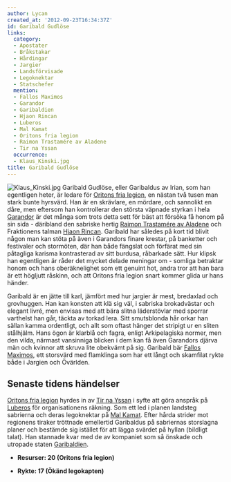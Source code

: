 ```yaml
---
author: Lycan
created_at: '2012-09-23T16:34:37Z'
id: Garibald Gudlöse
links:
  category:
  - Apostater
  - Bråkstakar
  - Hårdingar
  - Jargier
  - Landsförvisade
  - Legoknektar
  - Statschefer
  mention:
  - Fallos Maximos
  - Garandor
  - Garibaldien
  - Hjaon Rincan
  - Luberos
  - Mal Kamat
  - Oritons fria legion
  - Raimon Trastamére av Aladene
  - Tir na Yssan
  occurrence:
  - Klaus_Kinski.jpg
title: Garibald Gudlöse
---
```


![][1] Garibald Gudlöse, eller Garibaldus av Irian, som han egentligen heter, är ledare för [Oritons
fria legion], en nästan två tusen man stark bunte hyrsvärd. Han är en skrävlare, en mördare, och
sannolikt en dåre, men eftersom han kontrollerar den största väpnade styrkan i hela [Garandor] är
det många som trots detta sett för bäst att försöka få honom på sin sida - däribland den sabriske
hertig [Raimon Trastamére av Aladene] och Fraktionens talman [Hjaon Rincan]. Garibald har således på
kort tid blivit någon man kan stöta på även i Garandors finare krestar, på banketter och festivaler
och stormöten, där han både fängslat och förfärat med sin påtagliga karisma kontrasterad av sitt
burdusa, råbarkade sätt. Hur klipsk han egentligen är råder det mycket delade meningar om - somliga
betraktar honom och hans oberäknelighet som ett genuint hot, andra tror att han bara är ett högljutt
råskinn, och att Oritons fria legion snart kommer glida ur hans händer.

Garibald är en jätte till karl, jämfört med hur jargier är mest, bredaxlad och grovhuggen. Han kan
konsten att klä sig väl, i sabriska brokadvästar och elegant livré, men envisas med att bära slitna
läderstövlar med sporrar varthelst han går, täckta av torkad lera. Sitt smutsblonda hår orkar han
sällan kamma ordentligt, och allt som oftast hänger det stripigt ur en sliten stålhjälm. Hans ögon
är klarblå och fagra, enligt Arkipelagiska normer, men den vilda, närmast vansinniga blicken i dem
kan få även Garandors djärva män och kvinnor att skruva lite obekvämt på sig. Garibald bär [Fallos
Maximos], ett storsvärd med flamklinga som har ett långt och skamfilat rykte både i Jargien och
Övärlden.

Senaste tidens händelser
------------------------

[Oritons fria legion] hyrdes in av [Tir na Yssan] i syfte att göra anspråk på [Luberos] för
organisationens räkning. Som ett led i planen landsteg sabrierna och deras legoknektar på [Mal
Kamat]. Efter hårda strider mot regionens tiraker tröttnade emellertid Garibaldus på sabriernas
storslagna planer och bestämde sig istället för att lägga svärdet på hyllan (bildligt talat). Han
stannade kvar med de av kompaniet som så önskade och utropade staten [Garibaldien].

- **Resurser: 20 (Oritons fria legion)**
- **Rykte: 17 (Ökänd legokapten)**

  [1]: Klaus_Kinski.jpg "Klaus_Kinski.jpg"
  [Oritons fria legion]: Oritons_fria_legion
  [Garandor]: Garandor
  [Raimon Trastamére av Aladene]: Raimon_Trastamére_av_Aladene
  [Hjaon Rincan]: Hjaon_Rincan
  [Fallos Maximos]: Fallos_Maximos
  [Tir na Yssan]: Tir_na_Yssan
  [Luberos]: Luberos
  [Mal Kamat]: Mal_Kamat
  [Garibaldien]: Garibaldien